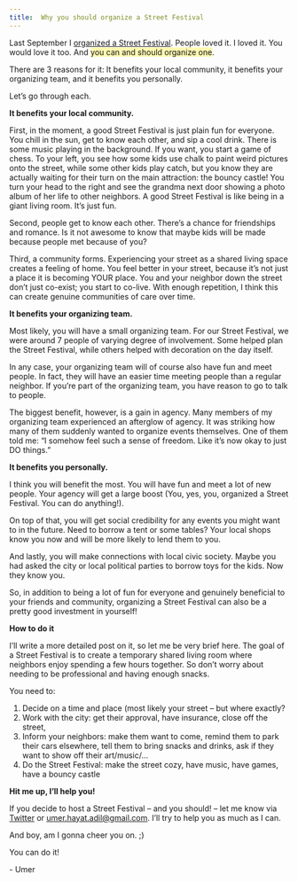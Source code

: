 ```yaml
---
title:  Why you should organize a Street Festival
---
```


Last September I [organized a Street Festival](https://twitter.com/UmerHAdil/status/1718753246309695644). People loved it. I loved it. You would love it too. And <span style="background-color: #fff8b0;">you can and should organize one</span>.

There are 3 reasons for it: It benefits your local community, it benefits your organizing team, and it benefits you personally.

Let’s go through each.

**It benefits your local community.**

First, in the moment, a good Street Festival is just plain fun for everyone. You chill in the sun, get to know each other, and sip a cool drink. There is some music playing in the background. If you want, you start a game of chess. To your left, you see how some kids use chalk to paint weird pictures onto the street, while some other kids play catch, but you know they are actually waiting for their turn on the main attraction: the bouncy castle! You turn your head to the right and see the grandma next door showing a photo album of her life to other neighbors. A good Street Festival is like being in a giant living room. It’s just fun.

Second, people get to know each other. There’s a chance for friendships and romance. Is it not awesome to know that maybe kids will be made because people met because of you?

Third, a community forms. Experiencing your street as a shared living space creates a feeling of home. You feel better in your street, because it’s not just a place it is becoming YOUR place. You and your neighbor down the street don’t just co-exist; you start to co-live. With enough repetition, I think this can create genuine communities of care over time.


**It benefits your organizing team.**

Most likely, you will have a small organizing team. For our Street Festival, we were around 7 people of varying degree of involvement. Some helped plan the Street Festival, while others helped with decoration on the day itself.

In any case, your organizing team will of course also have fun and meet people. In fact, they will have an easier time meeting people than a regular neighbor. If you’re part of the organizing team, you have reason to go to talk to people.

The biggest benefit, however, is a gain in agency. Many members of my organizing team experienced an afterglow of agency. It was striking how many of them suddenly wanted to organize events themselves. One of them told me: “I somehow feel such a sense of freedom. Like it’s now okay to just DO things.”



**It benefits you personally.**

I think you will benefit the most. You will have fun and meet a lot of new people. Your agency will get a large boost (You, yes, you, organized a Street Festival. You can do anything!).

On top of that, you will get social credibility for any events you might want to in the future. Need to borrow a tent or some tables? Your local shops know you now and will be more likely to lend them to you. 

And lastly, you will make connections with local civic society. Maybe you had asked the city or local political parties to borrow toys for the kids. Now they know you.

So, in addition to being a lot of fun for everyone and genuinely beneficial to your friends and community, organizing a Street Festival can also be a pretty good investment in yourself!


**How to do it**

I’ll write a more detailed post on it, so let me be very brief here. The goal of a Street Festival is to create a temporary shared living room where neighbors enjoy spending a few hours together. So don’t worry about needing to be professional and having enough snacks.

You need to:
1. Decide on a time and place (most likely your street – but where exactly?
2. Work with the city: get their approval, have insurance, close off the street,
3. Inform your neighbors: make them want to come, remind them to park their cars elsewhere, tell them to bring snacks and drinks, ask if they want to show off their art/music/…
4. Do the Street Festival: make the street cozy, have music, have games, have a bouncy castle


**Hit me up, I’ll help you!**

If you decide to host a Street Festival – and you should! – let me know via [Twitter](https://x.com/UmerHAdil) or umer.hayat.adil@gmail.com. I’ll try to help you as much as I can.

And boy, am I gonna cheer you on. ;)

You can do it!

\- Umer
